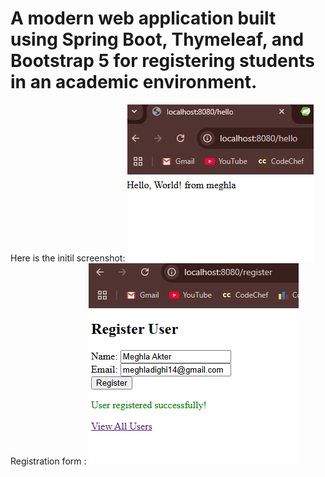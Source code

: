 # A modern web application built using Spring Boot, Thymeleaf, and Bootstrap 5 for registering students in an academic environment.
Here is the initil screenshot:
![Hello Image](hello.png)
Registration form : 
![Registration Image](regis1.png)
